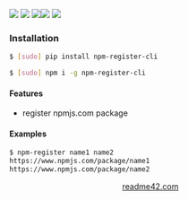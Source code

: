 <!--
https://readme42.com
-->



[![](https://img.shields.io/badge/OS-Unix-blue.svg?longCache=True)]()
[![](https://img.shields.io/pypi/v/npm-register-cli.svg?maxAge=3600)](https://pypi.org/project/npm-register-cli/)
[![](https://img.shields.io/npm/v/npm-register-cli.svg?maxAge=3600)](https://www.npmjs.com/package/npm-register-cli)[![](https://img.shields.io/badge/License-Unlicense-blue.svg?longCache=True)](https://unlicense.org/)
[![](https://github.com/andrewp-as-is/npm-register-cli/workflows/tests42/badge.svg)](https://github.com/andrewp-as-is/npm-register-cli/actions)

### Installation
```bash
$ [sudo] pip install npm-register-cli
```

```bash
$ [sudo] npm i -g npm-register-cli
```

#### Features
+   register npmjs.com package

#### Examples
```bash
$ npm-register name1 name2
https://www.npmjs.com/package/name1
https://www.npmjs.com/package/name2
```

<p align="center">
    <a href="https://readme42.com/">readme42.com</a>
</p>
